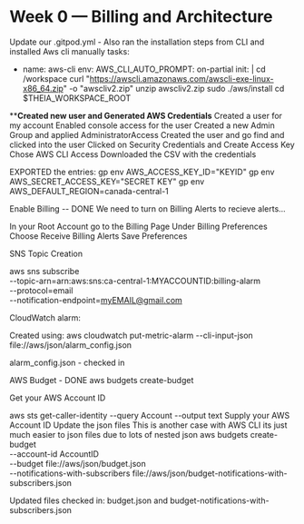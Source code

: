 # Week 0 — Billing and Architecture


Update our .gitpod.yml - Also ran the installation steps from CLI and installed Aws cli manually
tasks: 
  - name: aws-cli
    env:
      AWS_CLI_AUTO_PROMPT: on-partial
    init: |
      cd /workspace
      curl "https://awscli.amazonaws.com/awscli-exe-linux-x86_64.zip" -o "awscliv2.zip"
      unzip awscliv2.zip
      sudo ./aws/install
      cd $THEIA_WORKSPACE_ROOT


****Created new user and Generated AWS Credentials**
Created a user for my account
Enabled console access for the user
Created a new Admin Group and applied AdministratorAccess
Created the user and go find and clicked into the user
Clicked on Security Credentials and Create Access Key
Chose AWS CLI Access
Downloaded the CSV with the credentials

EXPORTED the entries:
gp env AWS_ACCESS_KEY_ID="KEYID"
gp env AWS_SECRET_ACCESS_KEY="SECRET KEY"
gp env AWS_DEFAULT_REGION=canada-central-1

Enable Billing -- DONE
We need to turn on Billing Alerts to recieve alerts...

In your Root Account go to the Billing Page
Under Billing Preferences Choose Receive Billing Alerts
Save Preferences


SNS Topic Creation

aws sns subscribe \
    --topic-arn=arn:aws:sns:ca-central-1:MYACCOUNTID:billing-alarm \
    --protocol=email \
    --notification-endpoint=myEMAIL@gmail.com
    
    
CloudWatch alarm:

Created using:
aws cloudwatch put-metric-alarm --cli-input-json file://aws/json/alarm_config.json

alarm_config.json - checked in


AWS Budget - DONE
aws budgets create-budget

Get your AWS Account ID

aws sts get-caller-identity --query Account --output text
Supply your AWS Account ID
Update the json files
This is another case with AWS CLI its just much easier to json files due to lots of nested json
aws budgets create-budget \
    --account-id AccountID \
    --budget file://aws/json/budget.json \
    --notifications-with-subscribers file://aws/json/budget-notifications-with-subscribers.json


Updated files checked in: budget.json and budget-notifications-with-subscribers.json
